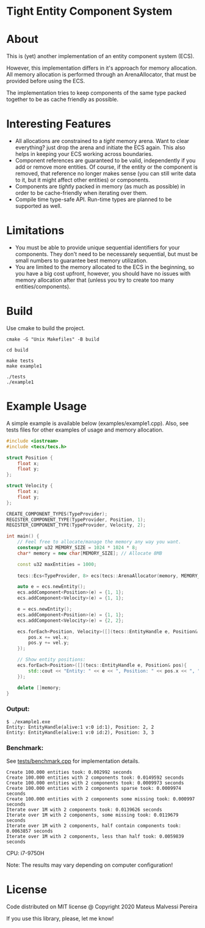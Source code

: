 # Tight Entity Component System

# About
This is (yet) another implementation of an entity component system (ECS).

However, this implementation differs in it's approach for memory allocation.
All memory allocation is performed through an ArenaAllocator, that must be provided
before using the ECS.

The implementation tries to keep components of the same type packed together
to be as cache friendly as possible.

# Interesting Features
- All allocations are constrained to a *tight* memory arena. Want to clear everything? just drop the arena and initiate the ECS again. This also helps in keeping your ECS working across boundaries.
- Component references are guaranteed to be valid, independently if you add or remove more entities. Of course, if the entity or the component is removed, that reference no longer makes sense (you can still write data to it, but it might affect other entities) or components.
- Components are *tight*ly packed in memory (as much as possible) in order to be cache-friendly when iterating over them.
- Compile time type-safe API. Run-time types are planned to be supported as well.

# Limitations
- You must be able to provide unique sequential identifiers for your components. They don't need to be necessarely sequential, but must be small numbers to guarantee best memory utilization.
- You are limited to the memory allocated to the ECS in the beginning, so you have a big cost upfront, however, you should have no issues with memory allocation after that (unless you try to create too many entities/components).


# Build

Use cmake to build the project.

```
cmake -G "Unix Makefiles" -B build

cd build

make tests
make example1

./tests
./example1
```

# Example Usage

A simple example is available below (examples/example1.cpp).
Also, see tests files for other examples of usage and memory allocation.

```c++
#include <iostream>
#include <tecs/tecs.h>

struct Position {
    float x;
    float y;
};

struct Velocity {
    float x;
    float y;
};

CREATE_COMPONENT_TYPES(TypeProvider);
REGISTER_COMPONENT_TYPE(TypeProvider, Position, 1);
REGISTER_COMPONENT_TYPE(TypeProvider, Velocity, 2);

int main() {
    // Feel free to allocate/manage the memory any way you want. 
    constexpr u32 MEMORY_SIZE = 1024 * 1024 * 8;
    char* memory = new char[MEMORY_SIZE]; // Allocate 8MB

    const u32 maxEntities = 1000;
    
    tecs::Ecs<TypeProvider, 8> ecs(tecs::ArenaAllocator(memory, MEMORY_SIZE), maxEntities);

    auto e = ecs.newEntity();
    ecs.addComponent<Position>(e) = {1, 1};
    ecs.addComponent<Velocity>(e) = {1, 1};

    e = ecs.newEntity();
    ecs.addComponent<Position>(e) = {1, 1};
    ecs.addComponent<Velocity>(e) = {2, 2};

    ecs.forEach<Position, Velocity>([](tecs::EntityHandle e, Position& pos, Velocity& vel){
        pos.x += vel.x;
        pos.y += vel.y;
    });

    // Show entity positions:
    ecs.forEach<Position>([](tecs::EntityHandle e, Position& pos){
        std::cout << "Entity: " << e << ", Position: " << pos.x << ", " << pos.y << std::endl;
    });

    delete []memory;
}

```
### Output:
```
$ ./example1.exe
Entity: EntityHandle(alive:1 v:0 id:1), Position: 2, 2
Entity: EntityHandle(alive:1 v:0 id:2), Position: 3, 3
```

### Benchmark:

See [tests/benchmark.cpp](https://github.com/MateusMP/TightECS/tree/master/tests/benchmark.cpp) for implementation details.
```
Create 100.000 entities took: 0.002992 seconds
Create 100.000 entities with 2 components took: 0.0149592 seconds
Create 100.000 entities with 2 components took: 0.0009973 seconds
Create 100.000 entities with 2 components sparse took: 0.0009974 seconds
Create 100.000 entities with 2 components some missing took: 0.000997 seconds
Iterate over 1M with 2 components took: 0.0139626 seconds
Iterate over 1M with 2 components, some missing took: 0.0119679 seconds
Iterate over 1M with 2 components, half contain components took: 0.0063857 seconds
Iterate over 1M with 2 components, less than half took: 0.0059839 seconds
```
CPU: i7-9750H

Note: The results may vary depending on computer configuration!


# License

Code distributed on MIT license @ Copyright 2020 Mateus Malvessi Pereira

If you use this library, please, let me know!

